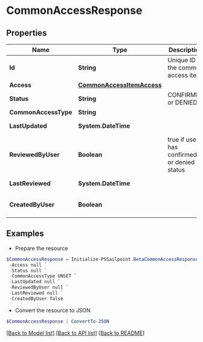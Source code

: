 # CommonAccessResponse
## Properties

Name | Type | Description | Notes
------------ | ------------- | ------------- | -------------
**Id** | **String** | Unique ID of the common access item | [optional] 
**Access** | [**CommonAccessItemAccess**](CommonAccessItemAccess.md) |  | [optional] 
**Status** | **String** | CONFIRMED or DENIED | [optional] 
**CommonAccessType** | **String** |  | [optional] 
**LastUpdated** | **System.DateTime** |  | [optional] [readonly] 
**ReviewedByUser** | **Boolean** | true if user has confirmed or denied status | [optional] 
**LastReviewed** | **System.DateTime** |  | [optional] [readonly] 
**CreatedByUser** | **Boolean** |  | [optional] [default to $false]

## Examples

- Prepare the resource
```powershell
$CommonAccessResponse = Initialize-PSSailpoint.BetaCommonAccessResponse  -Id 555ab47a-0d32-4813-906f-adf3567de6a4 `
 -Access null `
 -Status null `
 -CommonAccessType UNSET `
 -LastUpdated null `
 -ReviewedByUser null `
 -LastReviewed null `
 -CreatedByUser false
```

- Convert the resource to JSON
```powershell
$CommonAccessResponse | ConvertTo-JSON
```

[[Back to Model list]](../README.md#documentation-for-models) [[Back to API list]](../README.md#documentation-for-api-endpoints) [[Back to README]](../README.md)

